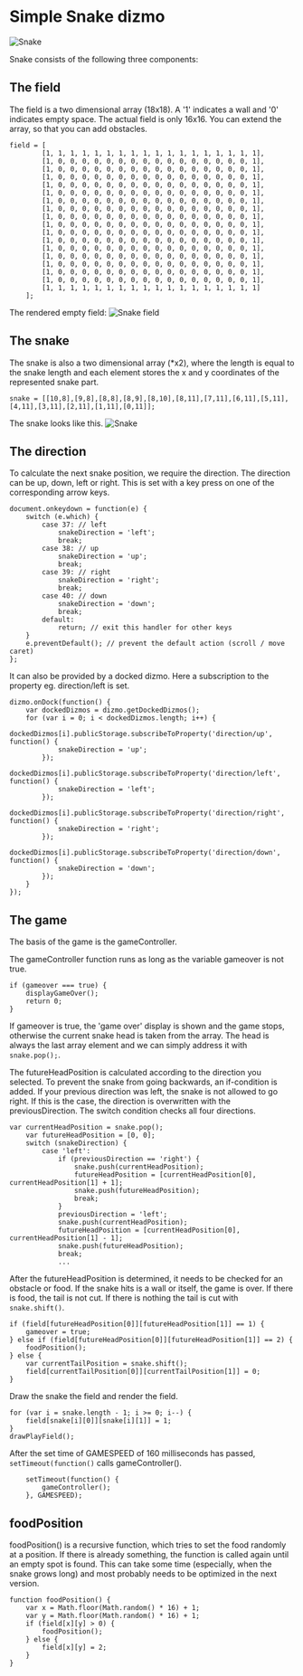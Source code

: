 # Simple Snake dizmo

![Snake](/readme/snake.png)

Snake consists of the following three components:

## The field
The field is a two dimensional array (18x18). A '1' indicates a wall and '0' indicates empty space. The actual field is only 16x16. You can extend the array, so that you can add obstacles.

```
field = [
        [1, 1, 1, 1, 1, 1, 1, 1, 1, 1, 1, 1, 1, 1, 1, 1, 1, 1],
        [1, 0, 0, 0, 0, 0, 0, 0, 0, 0, 0, 0, 0, 0, 0, 0, 0, 1],
        [1, 0, 0, 0, 0, 0, 0, 0, 0, 0, 0, 0, 0, 0, 0, 0, 0, 1],
        [1, 0, 0, 0, 0, 0, 0, 0, 0, 0, 0, 0, 0, 0, 0, 0, 0, 1],
        [1, 0, 0, 0, 0, 0, 0, 0, 0, 0, 0, 0, 0, 0, 0, 0, 0, 1],
        [1, 0, 0, 0, 0, 0, 0, 0, 0, 0, 0, 0, 0, 0, 0, 0, 0, 1],
        [1, 0, 0, 0, 0, 0, 0, 0, 0, 0, 0, 0, 0, 0, 0, 0, 0, 1],
        [1, 0, 0, 0, 0, 0, 0, 0, 0, 0, 0, 0, 0, 0, 0, 0, 0, 1],
        [1, 0, 0, 0, 0, 0, 0, 0, 0, 0, 0, 0, 0, 0, 0, 0, 0, 1],
        [1, 0, 0, 0, 0, 0, 0, 0, 0, 0, 0, 0, 0, 0, 0, 0, 0, 1],
        [1, 0, 0, 0, 0, 0, 0, 0, 0, 0, 0, 0, 0, 0, 0, 0, 0, 1],
        [1, 0, 0, 0, 0, 0, 0, 0, 0, 0, 0, 0, 0, 0, 0, 0, 0, 1],
        [1, 0, 0, 0, 0, 0, 0, 0, 0, 0, 0, 0, 0, 0, 0, 0, 0, 1],
        [1, 0, 0, 0, 0, 0, 0, 0, 0, 0, 0, 0, 0, 0, 0, 0, 0, 1],
        [1, 0, 0, 0, 0, 0, 0, 0, 0, 0, 0, 0, 0, 0, 0, 0, 0, 1],
        [1, 0, 0, 0, 0, 0, 0, 0, 0, 0, 0, 0, 0, 0, 0, 0, 0, 1],
        [1, 0, 0, 0, 0, 0, 0, 0, 0, 0, 0, 0, 0, 0, 0, 0, 0, 1],
        [1, 1, 1, 1, 1, 1, 1, 1, 1, 1, 1, 1, 1, 1, 1, 1, 1, 1]
    ];
```
The rendered empty field:
  ![Snake field](/readme/snake_field.png)

## The snake
The snake is also a two dimensional array (*x2), where the length is equal to the snake length and each element stores the x and y coordinates of the represented snake part.

```{.javascript}
snake = [[10,8],[9,8],[8,8],[8,9],[8,10],[8,11],[7,11],[6,11],[5,11],[4,11],[3,11],[2,11],[1,11],[0,11]];
```
The snake looks like this.
  ![Snake](/readme/snake_snake.png)

## The direction
To calculate the next snake position, we require the direction. The direction can be up, down, left or right. This is set with a key press on one of the corresponding arrow keys.

```{.javascript}
document.onkeydown = function(e) {
    switch (e.which) {  
        case 37: // left  
            snakeDirection = 'left';  
            break;  
        case 38: // up  
            snakeDirection = 'up';  
            break;  
        case 39: // right  
            snakeDirection = 'right';  
            break;  
        case 40: // down  
            snakeDirection = 'down';  
            break;  
        default:  
            return; // exit this handler for other keys  
    }
    e.preventDefault(); // prevent the default action (scroll / move   caret)  
};
```

It can also be provided by a docked dizmo. Here a subscription to the property eg. direction/left is set. 

```{.javascript}
dizmo.onDock(function() {
    var dockedDizmos = dizmo.getDockedDizmos();
    for (var i = 0; i < dockedDizmos.length; i++) {
        dockedDizmos[i].publicStorage.subscribeToProperty('direction/up', function() {
            snakeDirection = 'up';
        });
        dockedDizmos[i].publicStorage.subscribeToProperty('direction/left', function() {
            snakeDirection = 'left';
        });
        dockedDizmos[i].publicStorage.subscribeToProperty('direction/right', function() {
            snakeDirection = 'right';
        });
        dockedDizmos[i].publicStorage.subscribeToProperty('direction/down', function() {
            snakeDirection = 'down';
        });
    }
});
```

## The game
The basis of the game is the gameController.

The gameController function runs as long as the variable gameover is not true.

```{.javascript}
if (gameover === true) {
    displayGameOver();
    return 0;
}
```

If gameover is true, the 'game over' display is shown and the game stops, otherwise the current snake head is taken from the array. The head is always the last array element and we can simply address it with `snake.pop();`.

The futureHeadPosition is calculated according to the direction you selected. To prevent the snake from going backwards, an if-condition is added. If your previous direction was left, the snake is not allowed to go right. If this is the case, the direction is overwritten with the previousDirection. The switch condition checks all four directions.

```{.javascript}
var currentHeadPosition = snake.pop();
    var futureHeadPosition = [0, 0];
    switch (snakeDirection) {
        case 'left':
            if (previousDirection == 'right') {
                snake.push(currentHeadPosition);
                futureHeadPosition = [currentHeadPosition[0], currentHeadPosition[1] + 1];
                snake.push(futureHeadPosition);
                break;
            }
            previousDirection = 'left';
            snake.push(currentHeadPosition);
            futureHeadPosition = [currentHeadPosition[0], currentHeadPosition[1] - 1];
            snake.push(futureHeadPosition);
            break;
            ...
```

After the futureHeadPosition is determined, it needs to be checked for an obstacle or food. If the snake hits is a wall or itself, the game is over. If there is food, the tail is not cut. If there is nothing the tail is cut with `snake.shift()`.

```{.javascript}
if (field[futureHeadPosition[0]][futureHeadPosition[1]] == 1) {
    gameover = true;
} else if (field[futureHeadPosition[0]][futureHeadPosition[1]] == 2) {
    foodPosition();
} else {
    var currentTailPosition = snake.shift();
    field[currentTailPosition[0]][currentTailPosition[1]] = 0;
}
```

Draw the snake the field and render the field.

```{.javascript}
for (var i = snake.length - 1; i >= 0; i--) {
    field[snake[i][0]][snake[i][1]] = 1;
}
drawPlayField();
```

After the set time of GAMESPEED of 160 milliseconds has passed, `setTimeout(function()` calls gameController().

```{.javascript}
    setTimeout(function() {
        gameController();
    }, GAMESPEED);
```

## foodPosition
foodPosition() is a recursive function, which tries to set the food randomly at a position. If there is already something, the function is called again until an empty spot is found. This can take some time (especially, when the snake grows long) and most probably needs to be optimized in the next version.

```{.javascript}
function foodPosition() {
    var x = Math.floor(Math.random() * 16) + 1;
    var y = Math.floor(Math.random() * 16) + 1;
    if (field[x][y] > 0) {
        foodPosition();
    } else {
        field[x][y] = 2;
    }
}
```
